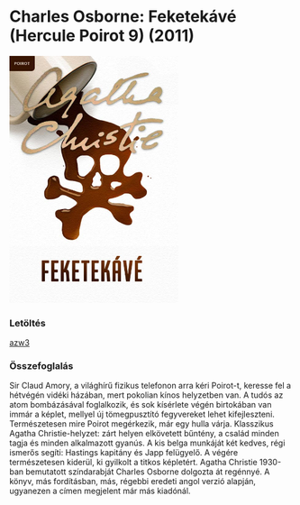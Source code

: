 # <a name="id_1775">Charles Osborne: Feketekávé (Hercule Poirot 9) (2011)</a>
<img src="https://github.com/BercziSandor/calibre_lib/raw/main/Charles%20Osborne/Feketekave%20%281775%29/cover.jpg" alt="cover" width="300"/>

### Letöltés
[azw3](https://github.com/BercziSandor/calibre_lib/raw/main/Charles%20Osborne/Feketekave%20%281775%29/Feketekave%20-%20Charles%20Osborne.azw3)

### Összefoglalás
<div>
<p>Sir Claud Amory, a világhírű fizikus telefonon arra kéri Poirot-t, keresse fel a hétvégén vidéki házában, mert pokolian kínos helyzetben van. A tudós az atom bombázásával foglalkozik, és sok kísérlete végén birtokában van immár a képlet, mellyel új tömegpusztító fegyvereket lehet kifejleszteni. Természetesen mire Poirot megérkezik, már egy hulla várja. Klasszikus Agatha Christie-helyzet: zárt helyen elkövetett bűntény, a család minden tagja és minden alkalmazott gyanús. A kis belga munkáját két kedves, régi ismerős segíti: Hastings kapitány és Japp felügyelő. A végére természetesen kiderül, ki gyilkolt a titkos képletért. Agatha Christie 1930-ban bemutatott színdarabját Charles Osborne dolgozta át regénnyé. A könyv, más fordításban, más, régebbi eredeti angol verzió alapján, ugyanezen a címen megjelent már más kiadónál.</p></div>


